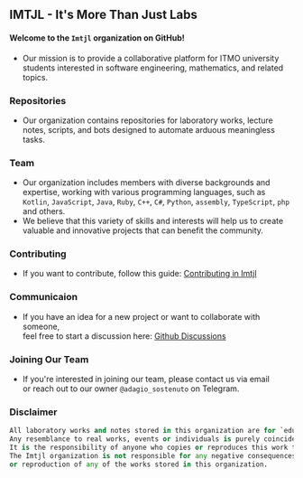 ## IMTJL - It's More Than Just Labs

#### Welcome to the `Imtjl` organization on GitHub!  
- Our mission is to provide a collaborative platform for ITMO university students interested in software engineering, mathematics, and related topics.   

### Repositories
- Our organization contains repositories for laboratory works, lecture notes, scripts, and bots designed to automate arduous meaningless tasks.

### Team
- Our organization includes members with diverse backgrounds and expertise, working with various programming languages, such as `Kotlin`, `JavaScript`, `Java`, 
`Ruby`, `C++`, `C#`, `Python`, `assembly`, `TypeScript`, `php` and others.   
- We believe that this variety of skills and interests will help us to create valuable and innovative projects
that can benefit the community.

### Contributing
- If you want to contribute, follow this guide: [Contributing in Imtjl](https://github.com/Imtjl/.github/blob/main/CONTRIBUTING.md)

### Communicaion
- If you have an idea for a new project or want to collaborate with someone,   
feel free to start a discussion here: [Github Discussions](https://github.com/orgs/Imtjl/discussions)  

### Joining Our Team
- If you're interested in joining our team, please contact us via email  
or reach out to our owner `@adagio_sostenuto` on Telegram.

### Disclaimer
```python
All laboratory works and notes stored in this organization are for `educational` purposes only. 
Any resemblance to real works, events or individuals is purely coincidental.  
It is the responsibility of anyone who copies or reproduces this work to understand that they do so at their own risk. 
The Imtjl organization is not responsible for any negative consequences that may arise from the use 
or reproduction of any of the works stored in this organization.
```
